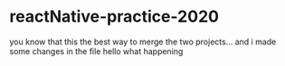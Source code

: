 # reactNative-practice-2020
you know that this the best way to merge the two projects...
and i made some changes in the file
hello what happening
